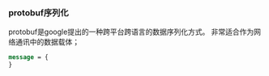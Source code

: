 ### protobuf序列化

protobuf是google提出的一种跨平台跨语言的数据序列化方式。 非常适合作为网络通讯中的数据载体；



```protobuf
message = {
}
```

